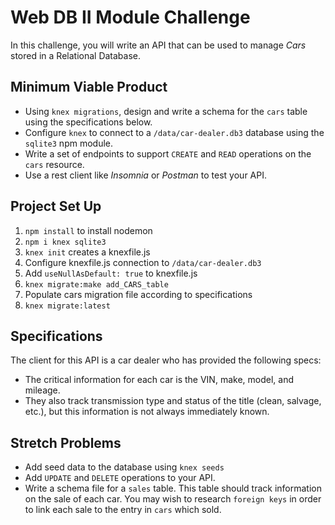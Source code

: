 # Web DB II Module Challenge

In this challenge, you will write an API that can be used to manage _Cars_ stored in a Relational Database.

## Minimum Viable Product

- Using `knex migrations`, design and write a schema for the `cars` table using the specifications below.
- Configure `knex` to connect to a `/data/car-dealer.db3` database using the `sqlite3` npm module. 
- Write a set of endpoints to support `CREATE` and `READ` operations on the `cars` resource. 
- Use a rest client like _Insomnia_ or _Postman_ to test your API.

## Project Set Up

1. `npm install` to install nodemon
2. `npm i knex sqlite3`
3. `knex init` creates a knexfile.js
4. Configure knexfile.js connection to `/data/car-dealer.db3`
5. Add `useNullAsDefault: true` to knexfile.js
6. `knex migrate:make add_CARS_table`
7. Populate cars migration file according to specifications
7. `knex migrate:latest`

## Specifications

The client for this API is a car dealer who has provided the following specs:

- The critical information for each car is the VIN, make, model, and mileage. 
- They also track transmission type and status of the title (clean, salvage, etc.), but this information is not always immediately known. 

## Stretch Problems

- Add seed data to the database using `knex seeds`
- Add `UPDATE` and `DELETE` operations to your API.
- Write a schema file for a `sales` table. This table should track information on the sale of each car. You may wish to research `foreign keys` in order to link each sale to the entry in `cars` which sold. 
